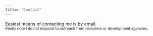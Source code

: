 ```yaml
---
title: "Contact"
---
```

Easiest means of contacting me is by email.  
<small>Kindly note I do not respond to outreach from recruiters or development agencies.</small>
